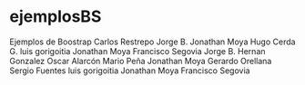 # ejemplosBS
Ejemplos de Boostrap
Carlos Restrepo
Jorge B.
Jonathan Moya
Hugo Cerda G.
luis gorigoitia
Jonathan Moya
Francisco Segovia
Jorge B.
Hernan Gonzalez
Oscar Alarcón
Mario Peña
Jonathan Moya
Gerardo Orellana
Sergio Fuentes
luis gorigoitia
Jonathan Moya
Francisco Segovia


